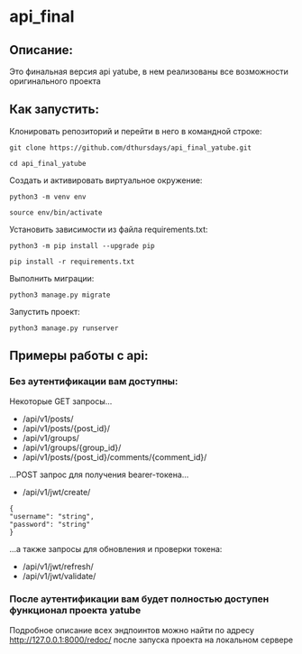 # api_final
## Описание:

Это финальная версия api yatube, в нем реализованы все возможности оригинального проекта

## Как запустить:

Клонировать репозиторий и перейти в него в командной строке:

```
git clone https://github.com/dthursdays/api_final_yatube.git
```

```
cd api_final_yatube
```

Cоздать и активировать виртуальное окружение:

```
python3 -m venv env
```

```
source env/bin/activate
```

Установить зависимости из файла requirements.txt:

```
python3 -m pip install --upgrade pip
```

```
pip install -r requirements.txt
```

Выполнить миграции:

```
python3 manage.py migrate
```

Запустить проект:

```
python3 manage.py runserver
```

## Примеры работы с api:

### Без аутентификации вам доступны:
Некоторые GET запросы...

- /api/v1/posts/ 
- /api/v1/posts/{post_id}/
- /api/v1/groups/
- /api/v1/groups/{group_id}/
- /api/v1/posts/{post_id}/comments/{comment_id}/

...POST запрос для получения bearer-токена...

- /api/v1/jwt/create/
```
{
"username": "string",
"password": "string"
}
```

...а также запросы для обновления и проверки токена:

- /api/v1/jwt/refresh/
- /api/v1/jwt/validate/

### После аутентификации вам будет полностью доступен функционал проекта yatube
Подробное описание всех эндпоинтов можно найти по адресу http://127.0.0.1:8000/redoc/ после запуска проекта на локальном сервере
